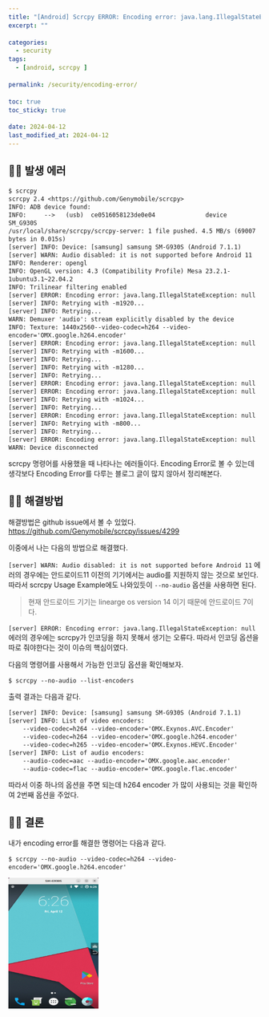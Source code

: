 ```yaml
---
title: "[Android] Scrcpy ERROR: Encoding error: java.lang.IllegalStateException: null"
excerpt: ""

categories:
  - security
tags:
  - [android, scrcpy ]

permalink: /security/encoding-error/

toc: true
toc_sticky: true

date: 2024-04-12
last_modified_at: 2024-04-12
---
```


## ☝🏻 발생 에러

```
$ scrcpy
scrcpy 2.4 <https://github.com/Genymobile/scrcpy>
INFO: ADB device found:
INFO:     -->   (usb)  ce0516058123de0e04              device  SM_G930S
/usr/local/share/scrcpy/scrcpy-server: 1 file pushed. 4.5 MB/s (69007 bytes in 0.015s)
[server] INFO: Device: [samsung] samsung SM-G930S (Android 7.1.1)
[server] WARN: Audio disabled: it is not supported before Android 11
INFO: Renderer: opengl
INFO: OpenGL version: 4.3 (Compatibility Profile) Mesa 23.2.1-1ubuntu3.1~22.04.2
INFO: Trilinear filtering enabled
[server] ERROR: Encoding error: java.lang.IllegalStateException: null
[server] INFO: Retrying with -m1920...
[server] INFO: Retrying...
WARN: Demuxer 'audio': stream explicitly disabled by the device
INFO: Texture: 1440x2560--video-codec=h264 --video-encoder='OMX.google.h264.encoder'
[server] ERROR: Encoding error: java.lang.IllegalStateException: null
[server] INFO: Retrying with -m1600...
[server] INFO: Retrying...
[server] INFO: Retrying with -m1280...
[server] INFO: Retrying...
[server] ERROR: Encoding error: java.lang.IllegalStateException: null
[server] ERROR: Encoding error: java.lang.IllegalStateException: null
[server] INFO: Retrying with -m1024...
[server] INFO: Retrying...
[server] ERROR: Encoding error: java.lang.IllegalStateException: null
[server] INFO: Retrying with -m800...
[server] INFO: Retrying...
[server] ERROR: Encoding error: java.lang.IllegalStateException: null
WARN: Device disconnected

```

scrcpy 명령어를 사용했을 때 나타나는 에러들이다. 
Encoding Error로 볼 수 있는데 생각보다 Encoding Error를 다루는 블로그 글이 많지 않아서 정리해본다.

## ☝🏻 해결방법
해결방법은 github issue에서 볼 수 있었다.
https://github.com/Genymobile/scrcpy/issues/4299

이중에서 나는 다음의 방법으로 해결했다.


`[server] WARN: Audio disabled: it is not supported before Android 11` 에러의 경우에는 안드로이드11 이전의 기기에서는 audio를 지원하지 않는 것으로 보인다. 따라서 scrcpy Usage Example에도 나와있듯이 `--no-audio` 옵션을 사용하면 된다.
> 현재 안드로이드 기기는 linearge os version 14 이기 때문에 안드로이드 7이다.


`[server] ERROR: Encoding error: java.lang.IllegalStateException: null` 에러의 경우에는 scrcpy가 인코딩을 하지 못해서 생기는 오류다. 따라서 인코딩 옵션을 따로 줘야한다는 것이 이슈의 핵심이였다. 

다음의 명령어를 사용해서 가능한 인코딩 옵션을 확인해보자. 

```
$ scrcpy --no-audio --list-encoders
```

출력 결과는 다음과 같다.

```
[server] INFO: Device: [samsung] samsung SM-G930S (Android 7.1.1)
[server] INFO: List of video encoders:
    --video-codec=h264 --video-encoder='OMX.Exynos.AVC.Encoder'
    --video-codec=h264 --video-encoder='OMX.google.h264.encoder'
    --video-codec=h265 --video-encoder='OMX.Exynos.HEVC.Encoder'
[server] INFO: List of audio encoders:
    --audio-codec=aac --audio-encoder='OMX.google.aac.encoder'
    --audio-codec=flac --audio-encoder='OMX.google.flac.encoder'
```

따라서 이중 하나의 옵션을 주면 되는데 h264 encoder 가 많이 사용되는 것을 확인하여 2번째 옵션을 주었다.

## ☝🏻 결론
내가 encoding error를 해결한 명령어는 다음과 같다.

```
$ scrcpy --no-audio --video-codec=h264 --video-encoder='OMX.google.h264.encoder'
```

<img src="/assets/images/scrcpy.png" width=
"180px">
